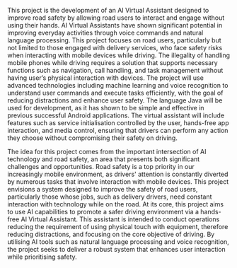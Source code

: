 This project is the development of an AI Virtual Assistant designed to improve road safety by 
allowing road users to interact and engage without using their hands. AI Virtual Assistants 
have shown significant potential in improving everyday activities through voice commands 
and natural language processing. This project focuses on road users, particularly but not 
limited to those engaged with delivery services, who face safety risks when interacting with 
mobile devices while driving. The illegality of handling mobile phones while driving requires
a solution that supports necessary functions such as navigation, call handling, and task 
management without having user’s physical interaction with devices.
The project will use advanced technologies including machine learning and voice recognition 
to understand user commands and execute tasks efficiently, with the goal of reducing
distractions and enhance user safety. The language Java will be used for development, as it 
has shown to be simple and effective in previous successful Android applications. The virtual 
assistant will include features such as service initialisation controlled by the user, hands-free 
app interaction, and media control, ensuring that drivers can perform any action they choose
without compromising their safety on driving.


The idea for this project comes from the important intersection of AI technology and road 
safety, an area that presents both significant challenges and opportunities. Road safety is a top 
priority in our increasingly mobile environment, as drivers' attention is constantly diverted by 
numerous tasks that involve interaction with mobile devices. This project envisions a system 
designed to improve the safety of road users, particularly those whose jobs, such as delivery 
drivers, need constant interaction with technology while on the road.
At its core, this project aims to use AI capabilities to promote a safer driving environment via 
a hands-free AI Virtual Assistant. This assistant is intended to conduct operations reducing 
the requirement of using physical touch with equipment, therefore reducing distractions, and 
focusing on the core objective of driving. By utilising AI tools such as natural language 
processing and voice recognition, the project seeks to deliver a robust system that enhances 
user interaction while prioritising safety.
